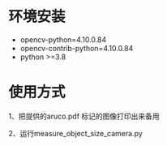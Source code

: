 # 环境安装
- opencv-python=4.10.0.84
- opencv-contrib-python=4.10.0.84
- python >=3.8

# 使用方式
1、把提供的aruco.pdf 标记的图像打印出来备用

2、运行measure_object_size_camera.py